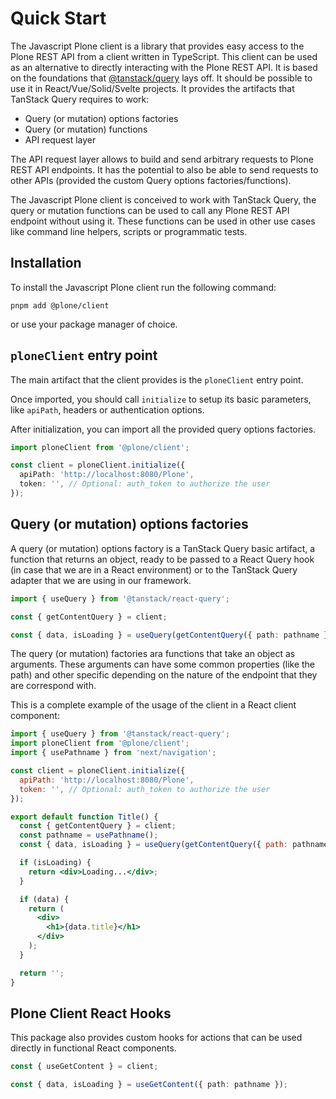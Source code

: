 # Quick Start

The Javascript Plone client is a library that provides easy access to the Plone REST API from a client written in TypeScript.
This client can be used as an alternative to directly interacting with the Plone REST API.
It is based on the foundations that [@tanstack/query](https://tanstack.com/query/latest) lays off.
It should be possible to use it in React/Vue/Solid/Svelte projects.
It provides the artifacts that TanStack Query requires to work:

- Query (or mutation) options factories
- Query (or mutation) functions
- API request layer

The API request layer allows to build and send arbitrary requests to Plone REST API endpoints.
It has the potential to also be able to send requests to other APIs (provided the custom Query options factories/functions).

The Javascript Plone client is conceived to work with TanStack Query, the query or mutation functions can be used to call any Plone REST API endpoint without using it.
These functions can be used in other use cases like command line helpers, scripts or programmatic tests.

## Installation​

To install the Javascript Plone client run the following command:

```shell
pnpm add @plone/client
```

or use your package manager of choice.

## `ploneClient` entry point

The main artifact that the client provides is the `ploneClient` entry point.

Once imported, you should call `initialize` to setup its basic parameters, like `apiPath`, headers or authentication options.

After initialization, you can import all the provided query options factories.

```ts
import ploneClient from '@plone/client';

const client = ploneClient.initialize({
  apiPath: 'http://localhost:8080/Plone',
  token: '', // Optional: auth_token to authorize the user
});
```

## Query (or mutation) options factories

A query (or mutation) options factory is a TanStack Query basic artifact, a function that returns an object, ready to be passed to a React Query hook (in case that we are in a React environment) or to the TanStack Query adapter that we are using in our framework.

```ts
import { useQuery } from '@tanstack/react-query';

const { getContentQuery } = client;

const { data, isLoading } = useQuery(getContentQuery({ path: pathname }));
```

The query (or mutation) factories ara functions that take an object as arguments.
These arguments can have some common properties (like the path) and other specific depending on the nature of the endpoint that they are correspond with.

This is a complete example of the usage of the client in a React client component:

```jsx
import { useQuery } from '@tanstack/react-query';
import ploneClient from '@plone/client';
import { usePathname } from 'next/navigation';

const client = ploneClient.initialize({
  apiPath: 'http://localhost:8080/Plone',
  token: '', // Optional: auth_token to authorize the user
});

export default function Title() {
  const { getContentQuery } = client;
  const pathname = usePathname();
  const { data, isLoading } = useQuery(getContentQuery({ path: pathname }));

  if (isLoading) {
    return <div>Loading...</div>;
  }

  if (data) {
    return (
      <div>
        <h1>{data.title}</h1>
      </div>
    );
  }

  return '';
}
```

## Plone Client React Hooks

This package also provides custom hooks for actions that can be used directly in functional React components.

```ts
const { useGetContent } = client;

const { data, isLoading } = useGetContent({ path: pathname });
```
